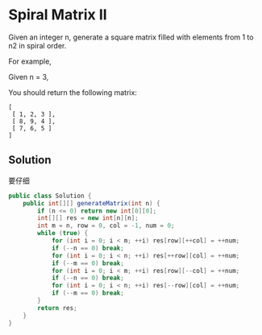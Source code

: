# Spiral Matrix II

Given an integer n, generate a square matrix filled with elements from 1 to n2 in spiral order.

For example,

Given n = 3,

You should return the following matrix:

    [
     [ 1, 2, 3 ],
     [ 8, 9, 4 ],
     [ 7, 6, 5 ]
    ]
    
## Solution

要仔细

```java
public class Solution {
    public int[][] generateMatrix(int n) {
        if (n <= 0) return new int[0][0];
        int[][] res = new int[n][n];
        int m = n, row = 0, col = -1, num = 0;
        while (true) {
            for (int i = 0; i < m; ++i) res[row][++col] = ++num;
            if (--n == 0) break;
            for (int i = 0; i < n; ++i) res[++row][col] = ++num;
            if (--m == 0) break;
            for (int i = 0; i < m; ++i) res[row][--col] = ++num;
            if (--n == 0) break;
            for (int i = 0; i < n; ++i) res[--row][col] = ++num;
            if (--m == 0) break;
        }
        return res;
    }
}
```